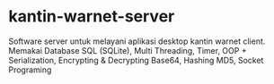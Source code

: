 # kantin-warnet-server
Software server untuk melayani aplikasi desktop kantin warnet client. Memakai Database SQL (SQLite), Multi Threading, Timer, OOP + Serialization, Encrypting &amp; Decrypting Base64, Hashing MD5, Socket Programing

